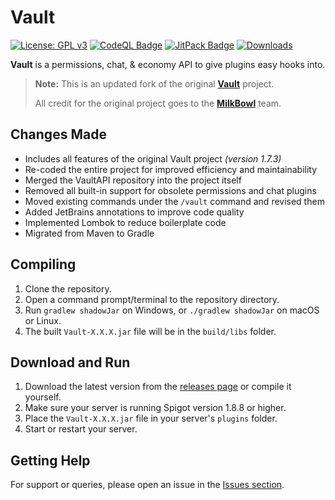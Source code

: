 # Vault

[![License: GPL v3](https://img.shields.io/badge/License-GPLv3-blue.svg)](https://www.gnu.org/licenses/gpl-3.0)
[![CodeQL Badge](https://github.com/Foulest/Vault/actions/workflows/codeql.yml/badge.svg)](https://github.com/Foulest/Vault/actions/workflows/codeql.yml)
[![JitPack Badge](https://jitpack.io/v/Foulest/Vault.svg)](https://jitpack.io/#Foulest/Vault)
[![Downloads](https://img.shields.io/github/downloads/Foulest/Vault/total.svg)](https://github.com/Foulest/Vault/releases)

**Vault** is a permissions, chat, & economy API to give plugins easy hooks into.

> **Note:** This is an updated fork of the original **[Vault](https://github.com/milkbowl/Vault)** project.
>
> All credit for the original project goes to the **[MilkBowl](https://github.com/MilkBowl)** team.

## Changes Made

- Includes all features of the original Vault project *(version 1.7.3)*
- Re-coded the entire project for improved efficiency and maintainability
- Merged the VaultAPI repository into the project itself
- Removed all built-in support for obsolete permissions and chat plugins
- Moved existing commands under the `/vault` command and revised them
- Added JetBrains annotations to improve code quality
- Implemented Lombok to reduce boilerplate code
- Migrated from Maven to Gradle

## Compiling

1. Clone the repository.
2. Open a command prompt/terminal to the repository directory.
3. Run `gradlew shadowJar` on Windows, or `./gradlew shadowJar` on macOS or Linux.
4. The built `Vault-X.X.X.jar` file will be in the `build/libs` folder.

## Download and Run

1. Download the latest version from the [releases page](https://github.com/Foulest/Vault/releases) or compile it
   yourself.
2. Make sure your server is running Spigot version 1.8.8 or higher.
3. Place the `Vault-X.X.X.jar` file in your server's `plugins` folder.
4. Start or restart your server.

## Getting Help

For support or queries, please open an issue in the [Issues section](https://github.com/Foulest/Vault/issues).
